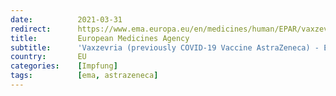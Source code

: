 ```yaml
---
date:          2021-03-31
redirect:      https://www.ema.europa.eu/en/medicines/human/EPAR/vaxzevria-previously-covid-19-vaccine-astrazeneca
title:         European Medicines Agency
subtitle:      'Vaxzevria (previously COVID-19 Vaccine AstraZeneca) - European Medicines Agency'
country:       EU
categories:    [Impfung]
tags:          [ema, astrazeneca]
---
```

